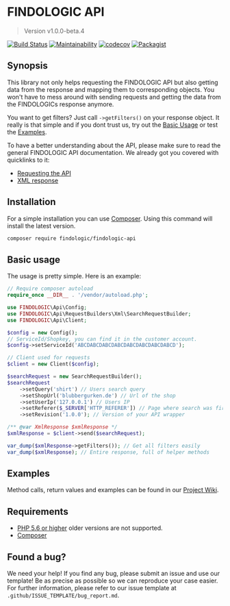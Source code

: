 # FINDOLOGIC API

> Version v1.0.0-beta.4

[![Build Status](https://travis-ci.org/findologic/findologic-api.svg?branch=master)](https://travis-ci.org/findologic/findologic-api)
[![Maintainability](https://api.codeclimate.com/v1/badges/b7efba0a8475fc2095cc/maintainability)](https://codeclimate.com/github/findologic/findologic-api/maintainability)
[![codecov](https://codecov.io/gh/findologic/findologic-api/branch/master/graph/badge.svg)](https://codecov.io/gh/findologic/findologic-api)
[![Packagist](https://img.shields.io/packagist/v/findologic/findologic-api.svg)](https://packagist.org/packages/findologic/findologic-api)

## Synopsis

This library not only helps requesting the FINDOLOGIC API but also getting data from the response and mapping them to corresponding objects.
You won't have to mess around with sending requests and getting the data from the FINDOLOGICs response anymore.  

You want to get filters? Just call `->getFilters()` on your response object. It really is that simple and if you dont trust us,
try out the [Basic Usage](#basic-usage) or test the [Examples](#examples).

To have a better understanding about the API, please make sure to read the general FINDOLOGIC API documentation. We already got you covered with quicklinks to it:

 * [Requesting the API](https://docs.findologic.com/doku.php?id=integration_documentation:request)
 * [XML response](https://docs.findologic.com/doku.php?id=integration_documentation:response_xml)

## Installation

For a simple installation you can use [Composer](https://getcomposer.org/).
Using this command will install the latest version.

```bash
composer require findologic/findologic-api
```

## Basic usage

The usage is pretty simple. Here is an example:

```php
// Require composer autoload
require_once __DIR__ . '/vendor/autoload.php';

use FINDOLOGIC\Api\Config;
use FINDOLOGIC\Api\RequestBuilders\Xml\SearchRequestBuilder;
use FINDOLOGIC\Api\Client;

$config = new Config();
// ServiceId/Shopkey, you can find it in the customer account.
$config->setServiceId('ABCDABCDABCDABCDABCDABCDABCDABCD');

// Client used for requests
$client = new Client($config);

$searchRequest = new SearchRequestBuilder();
$searchRequest
    ->setQuery('shirt') // Users search query
    ->setShopUrl('blubbergurken.de') // Url of the shop
    ->setUserIp('127.0.0.1') // Users IP
    ->setReferer($_SERVER['HTTP_REFERER']) // Page where search was fired
    ->setRevision('1.0.0'); // Version of your API wrapper

/** @var XmlResponse $xmlResponse */
$xmlResponse = $client->send($searchRequest);

var_dump($xmlResponse->getFilters()); // Get all filters easily
var_dump($xmlResponse); // Entire response, full of helper methods
```

## Examples

Method calls, return values and examples can be found in our [Project Wiki](https://github.com/findologic/findologic-api/wiki).

## Requirements

 * [PHP 5.6 or higher](https://php.net/) older versions are not supported.
 * [Composer](https://getcomposer.org/)

## Found a bug?

We need your help! If you find any bug, please submit an issue and use our template! Be as precise as possible
so we can reproduce your case easier. For further information, please refer to our issue template at
`.github/ISSUE_TEMPLATE/bug_report.md`.
